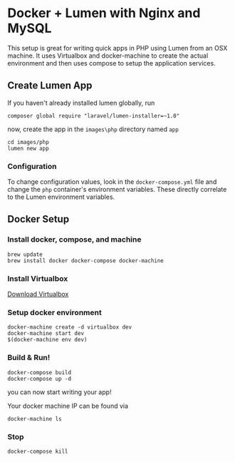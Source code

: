 # Docker + Lumen with Nginx and MySQL

This setup is great for writing quick apps in PHP using Lumen from an OSX machine. It uses Virtualbox and docker-machine to create the actual environment and then uses compose to setup the application services.

## Create Lumen App

If you haven't already installed lumen globally, run

```
composer global require "laravel/lumen-installer=~1.0"
```

now, create the app in the `images\php` directory named `app`

```
cd images/php
lumen new app
```

### Configuration

To change configuration values, look in the `docker-compose.yml` file and change the `php` container's environment variables. These directly correlate to the Lumen environment variables.

## Docker Setup
### Install docker, compose, and machine

```
brew update
brew install docker docker-compose docker-machine
```


### Install Virtualbox
[Download Virtualbox](https://www.virtualbox.org/wiki/Downloads)

### Setup docker environment

```
docker-machine create -d virtualbox dev
docker-machine start dev
$(docker-machine env dev)
```

### Build & Run!

```
docker-compose build
docker-compose up -d
```
you can now start writing your app!  

Your docker machine IP can be found via

```
docker-machine ls
```

### Stop

```
docker-compose kill
```
